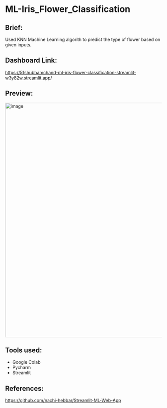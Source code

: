 # ML-Iris_Flower_Classification

## Brief:
Used KNN Machine Learning algorith to predict the type of flower based on given inputs.

## Dashboard Link: 
https://51shubhamchand-ml-iris-flower-classification-streamlit-w3y82w.streamlit.app/

## Preview:
<img width="753" alt="image" src="https://user-images.githubusercontent.com/36957216/210283122-8f4e25f7-b5e3-43de-9d0a-e3e5ca8ee713.png">

## Tools used:
* Google Colab
* Pycharm
* Streamlit

## References:
https://github.com/nachi-hebbar/Streamlit-ML-Web-App

